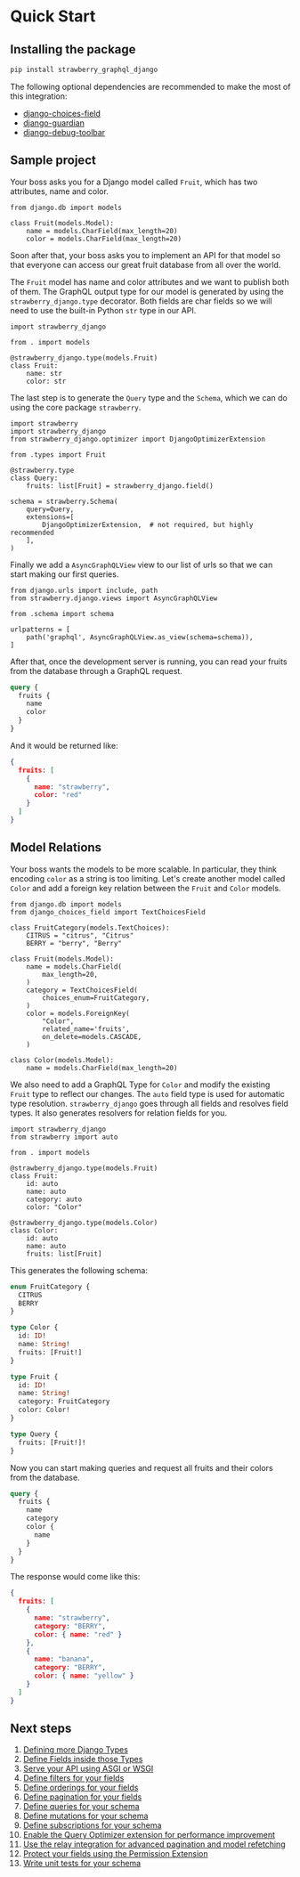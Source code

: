 # Quick Start

## Installing the package

```sh
pip install strawberry_graphql_django
```

The following optional dependencies are recommended to make the most of this integration:

- [django-choices-field](https://github.com/bellini666/django-choices-field)
- [django-guardian](https://django-guardian.readthedocs.io/)
- [django-debug-toolbar](https://django-debug-toolbar.readthedocs.io/)

## Sample project

Your boss asks you for a Django model called `Fruit`, which has two attributes, name and color.

```{.python title=models.py}
from django.db import models

class Fruit(models.Model):
    name = models.CharField(max_length=20)
    color = models.CharField(max_length=20)
```

Soon after that, your boss asks you to implement an API for that model so that everyone can access our great fruit database from all over the world.

The `Fruit` model has name and color attributes and we want to publish both of them. The GraphQL output type for our model is generated by using the `strawberry_django.type` decorator. Both fields are char fields so we will need to use the built-in Python `str` type in our API.

```{.python title=types.py}
import strawberry_django

from . import models

@strawberry_django.type(models.Fruit)
class Fruit:
    name: str
    color: str
```

The last step is to generate the `Query` type and the `Schema`, which we can do using the core package `strawberry`.

```{.python title=schema.py}
import strawberry
import strawberry_django
from strawberry_django.optimizer import DjangoOptimizerExtension

from .types import Fruit

@strawberry.type
class Query:
    fruits: list[Fruit] = strawberry_django.field()

schema = strawberry.Schema(
    query=Query,
    extensions=[
        DjangoOptimizerExtension,  # not required, but highly recommended
    ],
)
```

Finally we add a `AsyncGraphQLView` view to our list of urls so that we can start making our first queries.

```{.python title=urls.py}
from django.urls import include, path
from strawberry.django.views import AsyncGraphQLView

from .schema import schema

urlpatterns = [
    path('graphql', AsyncGraphQLView.as_view(schema=schema)),
]
```

After that, once the development server is running, you can read your fruits from the database through a GraphQL request.

```{.graphql title=query}
query {
  fruits {
    name
    color
  }
}
```

And it would be returned like:

```{.json title=response}
{
  fruits: [
    {
      name: "strawberry",
      color: "red"
    }
  ]
}
```

## Model Relations

Your boss wants the models to be more scalable. In particular, they think encoding `color` as a string is too limiting.
Let's create another model called `Color` and add a foreign key relation between the `Fruit` and `Color` models.

```{.python title=models.py}
from django.db import models
from django_choices_field import TextChoicesField

class FruitCategory(models.TextChoices):
    CITRUS = "citrus", "Citrus"
    BERRY = "berry", "Berry"

class Fruit(models.Model):
    name = models.CharField(
        max_length=20,
    )
    category = TextChoicesField(
        choices_enum=FruitCategory,
    )
    color = models.ForeignKey(
        "Color",
        related_name='fruits',
        on_delete=models.CASCADE,
    )

class Color(models.Model):
    name = models.CharField(max_length=20)
```

We also need to add a GraphQL Type for `Color` and modify the existing `Fruit` type to reflect our changes.
The `auto` field type is used for automatic type resolution. `strawberry_django` goes through all fields and resolves field types. It also generates resolvers for relation fields for you.

```{.python title=types.py}
import strawberry_django
from strawberry import auto

from . import models

@strawberry_django.type(models.Fruit)
class Fruit:
    id: auto
    name: auto
    category: auto
    color: "Color"

@strawberry_django.type(models.Color)
class Color:
    id: auto
    name: auto
    fruits: list[Fruit]
```

This generates the following schema:

```{.graphql title=schema.graphql}
enum FruitCategory {
  CITRUS
  BERRY
}

type Color {
  id: ID!
  name: String!
  fruits: [Fruit!]
}

type Fruit {
  id: ID!
  name: String!
  category: FruitCategory
  color: Color!
}

type Query {
  fruits: [Fruit!]!
}
```

Now you can start making queries and request all fruits and their colors from the database.

```{.graphql title=query}
query {
  fruits {
    name
    category
    color {
      name
    }
  }
}
```

The response would come like this:

```{.json title=response}
{
  fruits: [
    {
      name: "strawberry",
      category: "BERRY",
      color: { name: "red" }
    },
    {
      name: "banana",
      category: "BERRY",
      color: { name: "yellow" }
    }
  ]
}
```

## Next steps

1. [Defining more Django Types](./guide/types.md)
2. [Define Fields inside those Types](./guide/fields.md)
3. [Serve your API using ASGI or WSGI](./guide/views.md)
4. [Define filters for your fields](./guide/filters.md)
5. [Define orderings for your fields](./guide/ordering.md)
6. [Define pagination for your fields](./guide/pagination.md)
7. [Define queries for your schema](./guide/queries.md)
8. [Define mutations for your schema](./guide/mutations.md)
9. [Define subscriptions for your schema](./guide/subscriptions.md)
10. [Enable the Query Optimizer extension for performance improvement](./guide/optimizer.md)
11. [Use the relay integration for advanced pagination and model refetching](./guide/relay.md)
12. [Protect your fields using the Permission Extension](./guide/permissions.md)
13. [Write unit tests for your schema](./guide/unit-testing.md)
